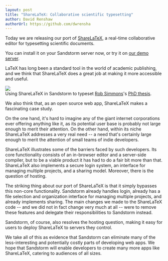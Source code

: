 ```yaml
---
layout: post
title: "ShareLaTeX: Collaborative scientific typesetting"
author: David Renshaw
authorUrl: https://github.com/dwrensha
---
```


Today we are releasing our port of [ShareLaTeX](http://www.sharelatex.com), a real-time collaborative editor for typesetting scientific documents.

You can install it on your Sandstorm server now, or try it on [our demo server](https://demo.sandstorm.io).

LaTeX has long been a standard tool in the world of academic publishing, and we think that ShareLaTeX does a great job at making it more accessible and useful.

<p><a href="{{site.baseurl}}sharelatex-screenshot-big.png"><img src="{{site.baseurl}}sharelatex-screenshot.png"></a><br><span class="caption">Using ShareLaTeX in Sandstorm to typeset <a href="http://www.cs.cmu.edu/~rjsimmon/">Rob Simmons</a>'s <a href="https://github.com/robsimmons/thesis">PhD thesis</a>.</span></p>

We also think that, as an open source web app, ShareLaTeX makes a fascinating case study.

On the one hand, it's hard to imagine any of the giant internet corporations ever offering anything like it, as its potential user base is probably not large enough to merit their attention. On the other hand, within its niche ShareLaTeX addresses a very real need -- a need that's certainly large enough to merit the attention of small teams of indie developers.

ShareLaTeX illustrates some of the barriers faced by such developers. Its core functionality consists of an in-browser editor and a server-side compiler, but to be a viable product it has had to do a fair bit more than that. ShareLaTeX also implements a secure login system, an interface for managing multiple projects, and a sharing model. Moreover, there is the question of hosting.

The striking thing about our port of ShareLaTeX is that it simply bypasses this non-core functionality. Sandstorm already handles login, already has a file selection and organization interface for managing multiple projects, and already implements sharing. The main changes we made to the ShareLaTeX code -- and we did not in fact change very much at all --  were to remove these features and delegate their responsibilities to Sandstorm instead. 

Sandstorm, of course, also resolves the hosting question, making it easy for users to deploy ShareLaTeX to servers they control.

We take all of this as evidence that Sandstorm can eliminate many of the less-interesting and potentially costly parts of developing web apps. We hope that Sandstorm will enable developers to create many more apps like ShareLaTeX, catering to audiences of all sizes.